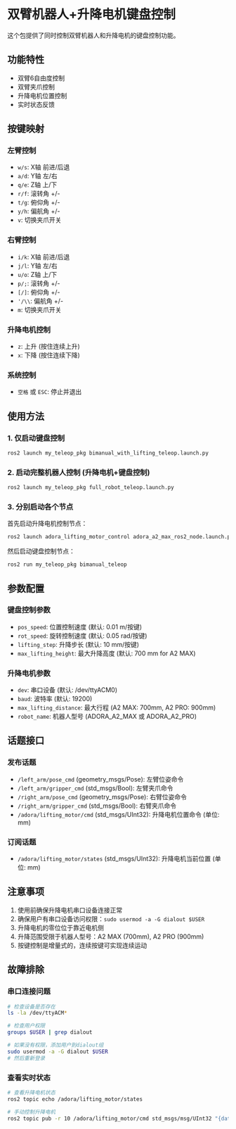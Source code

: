 # 双臂机器人+升降电机键盘控制

这个包提供了同时控制双臂机器人和升降电机的键盘控制功能。

## 功能特性

- 双臂6自由度控制
- 双臂夹爪控制
- 升降电机位置控制
- 实时状态反馈

## 按键映射

### 左臂控制
- `w/s`: X轴 前进/后退
- `a/d`: Y轴 左/右
- `q/e`: Z轴 上/下
- `r/f`: 滚转角 +/-
- `t/g`: 俯仰角 +/-
- `y/h`: 偏航角 +/-
- `v`: 切换夹爪开关

### 右臂控制
- `i/k`: X轴 前进/后退
- `j/l`: Y轴 左/右
- `u/o`: Z轴 上/下
- `p/;`: 滚转角 +/-
- `[/]`: 俯仰角 +/-
- `'/\\`: 偏航角 +/-
- `m`: 切换夹爪开关

### 升降电机控制
- `z`: 上升 (按住连续上升)
- `x`: 下降 (按住连续下降)

### 系统控制
- `空格` 或 `ESC`: 停止并退出

## 使用方法

### 1. 仅启动键盘控制
```bash
ros2 launch my_teleop_pkg bimanual_with_lifting_teleop.launch.py
```

### 2. 启动完整机器人控制 (升降电机+键盘控制)
```bash
ros2 launch my_teleop_pkg full_robot_teleop.launch.py
```

### 3. 分别启动各个节点

首先启动升降电机控制节点：
```bash
ros2 launch adora_lifting_motor_control adora_a2_max_ros2_node.launch.py
```

然后启动键盘控制节点：
```bash
ros2 run my_teleop_pkg bimanual_teleop
```

## 参数配置

### 键盘控制参数
- `pos_speed`: 位置控制速度 (默认: 0.01 m/按键)
- `rot_speed`: 旋转控制速度 (默认: 0.05 rad/按键)
- `lifting_step`: 升降步长 (默认: 10 mm/按键)
- `max_lifting_height`: 最大升降高度 (默认: 700 mm for A2 MAX)

### 升降电机参数
- `dev`: 串口设备 (默认: /dev/ttyACM0)
- `baud`: 波特率 (默认: 19200)
- `max_lifting_distance`: 最大行程 (A2 MAX: 700mm, A2 PRO: 900mm)
- `robot_name`: 机器人型号 (ADORA_A2_MAX 或 ADORA_A2_PRO)

## 话题接口

### 发布话题
- `/left_arm/pose_cmd` (geometry_msgs/Pose): 左臂位姿命令
- `/left_arm/gripper_cmd` (std_msgs/Bool): 左臂夹爪命令
- `/right_arm/pose_cmd` (geometry_msgs/Pose): 右臂位姿命令
- `/right_arm/gripper_cmd` (std_msgs/Bool): 右臂夹爪命令
- `/adora/lifting_motor/cmd` (std_msgs/UInt32): 升降电机位置命令 (单位: mm)

### 订阅话题
- `/adora/lifting_motor/states` (std_msgs/UInt32): 升降电机当前位置 (单位: mm)

## 注意事项

1. 使用前确保升降电机串口设备连接正常
2. 确保用户有串口设备访问权限：`sudo usermod -a -G dialout $USER`
3. 升降电机的零位位于靠近电机侧
4. 升降范围受限于机器人型号：A2 MAX (700mm), A2 PRO (900mm)
5. 按键控制是增量式的，连续按键可实现连续运动

## 故障排除

### 串口连接问题
```bash
# 检查设备是否存在
ls -la /dev/ttyACM*

# 检查用户权限
groups $USER | grep dialout

# 如果没有权限，添加用户到dialout组
sudo usermod -a -G dialout $USER
# 然后重新登录
```

### 查看实时状态
```bash
# 查看升降电机状态
ros2 topic echo /adora/lifting_motor/states

# 手动控制升降电机
ros2 topic pub -r 10 /adora/lifting_motor/cmd std_msgs/msg/UInt32 "{data: 300}"
```
